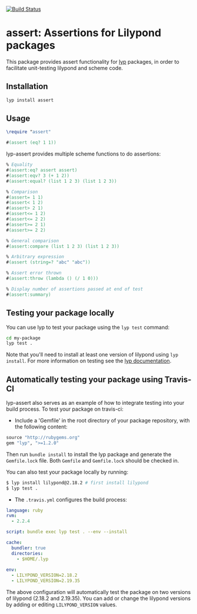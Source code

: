 [![Build Status](https://travis-ci.org/lyp-packages/assert.svg?branch=master)](https://travis-ci.org/lyp-packages/assert)

# assert: Assertions for Lilypond packages

This package provides assert functionality for [lyp](https://github.com/noteflakes/lyp) packages, in order to facilitate unit-testing lilypond and scheme code.

## Installation

```bash
lyp install assert
```

## Usage

```lilypond
\require "assert"

#(assert (eq? 1 1))
```

lyp-assert provides multiple scheme functions to do assertions:

```lilypond
% Equality
#(assert:eq? assert assert)
#(assert:eqv? 3 (+ 1 2))
#(assert:equal? (list 1 2 3) (list 1 2 3))

% Comparison
#(assert= 1 1)
#(assert< 1 2)
#(assert> 2 1)
#(assert<= 1 2)
#(assert<= 2 2)
#(assert>= 2 1)
#(assert>= 2 2)

% General comparison
#(assert:compare (list 1 2 3) (list 1 2 3))

% Arbitrary expression
#(assert (string=? "abc" "abc"))

% Assert error thrown
#(assert:throw (lambda () (/ 1 0)))

% Display number of assertions passed at end of test
#(assert:summary)
```


## Testing your package locally

You can use lyp to test your package using the `lyp test` command:

```bash
cd my-package
lyp test .
```

Note that you'll need to install at least one version of lilypond using `lyp install`. For more information on testing see the [lyp documentation](https://github.com/noteflakes/lyp#testing-packages).

## Automatically testing your package using Travis-CI

lyp-assert also serves as an example of how to integrate testing into your build process. To test your package on travis-ci:

- Include a 'Gemfile' in the root directory of your package repository, with the following content:

```ruby
source "http://rubygems.org"
gem "lyp", ">=1.2.0"
```

Then run `bundle install` to install the lyp package and generate the `Gemfile.lock` file. Both `Gemfile` and `Gemfile.lock` should be checked in.

You can also test your package locally by running:

```bash
$ lyp install lilypond@2.18.2 # first install lilypond
$ lyp test .
```

- The `.travis.yml` configures the build process:

```yaml
language: ruby
rvm:
  - 2.2.4

script: bundle exec lyp test . --env --install

cache:
  bundler: true
  directories:
    - $HOME/.lyp
    
env:
  - LILYPOND_VERSION=2.18.2
  - LILYPOND_VERSION=2.19.35

```

The above configuration will automatically test the package on two versions of lilypond (2.18.2 and 2.19.35). You can add or change the lilypond versions by adding or editing `LILYPOND_VERSION` values.


